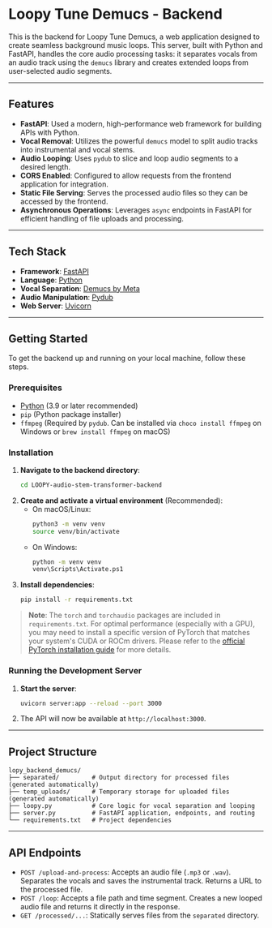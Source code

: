 # Loopy Tune Demucs - Backend

This is the backend for Loopy Tune Demucs, a web application designed to create seamless background music loops. This server, built with Python and FastAPI, handles the core audio processing tasks: it separates vocals from an audio track using the `demucs` library and creates extended loops from user-selected audio segments.

---

## Features

- **FastAPI**: Used a modern, high-performance web framework for building APIs with Python.
- **Vocal Removal**: Utilizes the powerful `demucs` model to split audio tracks into instrumental and vocal stems.
- **Audio Looping**: Uses `pydub` to slice and loop audio segments to a desired length.
- **CORS Enabled**: Configured to allow requests from the frontend application for integration.
- **Static File Serving**: Serves the processed audio files so they can be accessed by the frontend.
- **Asynchronous Operations**: Leverages `async` endpoints in FastAPI for efficient handling of file uploads and processing.

---

## Tech Stack

- **Framework**: [FastAPI](https://fastapi.tiangolo.com/)
- **Language**: [Python](https://www.python.org/)
- **Vocal Separation**: [Demucs by Meta](https://github.com/facebookresearch/demucs)
- **Audio Manipulation**: [Pydub](https://github.com/jiaaro/pydub)
- **Web Server**: [Uvicorn](https://www.uvicorn.org/)

---

## Getting Started

To get the backend up and running on your local machine, follow these steps.

### Prerequisites

- [Python](https://www.python.org/downloads/) (3.9 or later recommended)
- `pip` (Python package installer)
- `ffmpeg` (Required by `pydub`. Can be installed via `choco install ffmpeg` on Windows or `brew install ffmpeg` on macOS)

### Installation

1.  **Navigate to the backend directory**:
    ```bash
    cd LOOPY-audio-stem-transformer-backend
    ```
2.  **Create and activate a virtual environment** (Recommended):
    - On macOS/Linux:
      ```bash
      python3 -m venv venv
      source venv/bin/activate
      ```
    - On Windows:
      ```bash
      python -m venv venv
      venv\Scripts\Activate.ps1
      ```
3.  **Install dependencies**:
    ```bash
    pip install -r requirements.txt
    ```
> **Note**: The `torch` and `torchaudio` packages are included in `requirements.txt`. For optimal performance (especially with a GPU), you may need to install a specific version of PyTorch that matches your system's CUDA or ROCm drivers. Please refer to the [official PyTorch installation guide](https://pytorch.org/get-started/locally/) for more details.

### Running the Development Server

1.  **Start the server**:
    ```bash
    uvicorn server:app --reload --port 3000 
    ```
2.  The API will now be available at `http://localhost:3000`.

---

## Project Structure

```
lopy_backend_demucs/
├── separated/         # Output directory for processed files (generated automatically)
├── temp_uploads/      # Temporary storage for uploaded files (generated automatically)
├── loopy.py           # Core logic for vocal separation and looping
├── server.py          # FastAPI application, endpoints, and routing
└── requirements.txt   # Project dependencies
```

---

## API Endpoints

- `POST /upload-and-process`: Accepts an audio file (`.mp3` or `.wav`). Separates the vocals and saves the instrumental track. Returns a URL to the processed file.
- `POST /loop`: Accepts a file path and time segment. Creates a new looped audio file and returns it directly in the response.
- `GET /processed/...`: Statically serves files from the `separated` directory. 